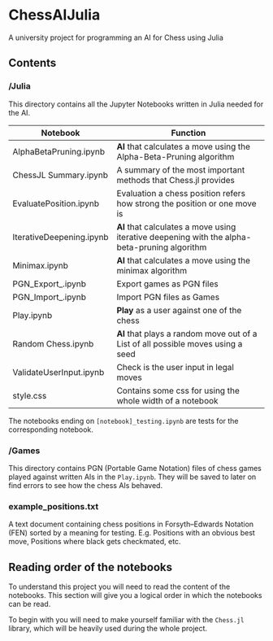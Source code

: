 # ChessAIJulia

A university project for programming an AI for Chess using Julia

## Contents

### /Julia

This directory contains all the Jupyter Notebooks written in Julia needed for the AI.

| Notebook                | Function                                                                                     |
| ----------------------- | -------------------------------------------------------------------------------------------- |
| AlphaBetaPruning.ipynb  | **AI** that calculates a move using the Alpha-Beta-Pruning algorithm                         |
| ChessJL Summary.ipynb   | A summary of the most important methods that Chess.jl provides                               |
| EvaluatePosition.ipynb  | Evaluation a chess position refers how strong the position or one move is                    |
| IterativeDeepening.ipynb| **AI** that calculates a move using iterative deepening with the alpha-beta-pruning algorithm|
| Minimax.ipynb           | **AI** that calculates a move using the minimax algorithm                                    |
| PGN_Export_.ipynb       | Export games as PGN files                                                                    |
| PGN_Import_.ipynb       | Import PGN files as Games                                                                    |
| Play.ipynb              | **Play** as a user against one of the chess                                                  |
| Random Chess.ipynb      | **AI** that plays a random move out of a List of all possible moves using a seed             |
| ValidateUserInput.ipynb | Check is the user input in legal moves                                                       |
| style.css               | Contains some css for using the whole width of a notebook                                    |

The notebooks ending on `[notebook]_testing.ipynb` are tests for the corresponding notebook.

### /Games
This directory contains PGN (Portable Game Notation) files of chess games played against written AIs in the `Play.ipynb`. They will be saved to later on find errors to see how the chess AIs behaved.

### example_positions.txt
A text document containing chess positions in Forsyth–Edwards Notation (FEN) sorted by a meaning for testing. E.g. Positions with an obvious best move, Positions where black gets checkmated, etc.

## Reading order of the notebooks
To understand this project you will need to read the content of the notebooks. This section will give you a logical order in which the notebooks can be read.

To begin with you will need to make yourself familiar with the `Chess.jl` library, which will be heavily used during the whole project. 
